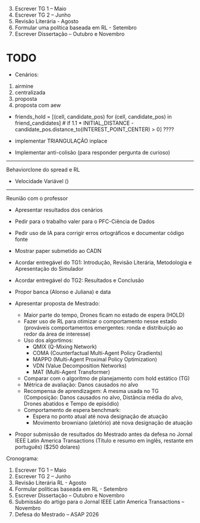 3)	Escrever TG 1 – Maio
4)	Escrever TG 2 – Junho
5)	Revisão Literária - Agosto
6)	Formular uma política baseada em RL - Setembro
7)	Escrever Dissertação – Outubro e Novembro


# TODO

- Cenários:
1) airmine
2) centralizada
3) proposta
4) proposta com aew


- friends_hold = [(cell, candidate_pos) for (cell, candidate_pos) in friend_candidates] # if 1.1 * INITIAL_DISTANCE - candidate_pos.distance_to(INTEREST_POINT_CENTER) > 0] ????

- implementar TRIANGULAÇÃO inplace
- Implementar anti-colisão (para responder pergunta de curioso)
-------------------------------------------------------------

Behaviorclone do spread e RL
- Velocidade Variável ()
-------------------------------------------------------------


Reunião com o professor

- Apresentar resultados dos cenários
- Pedir para o trabalho valer para o PFC-Ciência de Dados
- Pedir uso de IA para corrigir erros ortográficos e documentar código fonte
- Mostrar paper submetido ao CADN
- Acordar entregável do TG1: Introdução, Revisão Literária, Metodologia e Apresentação do Simulador
- Acordar entregável do TG2: Resultados e Conclusão
- Propor banca (Alonso e Juliana) e data 
- Apresentar proposta de Mestrado:
    - Maior parte do tempo, Drones ficam no estado de espera (HOLD)
    - Fazer uso de RL para otimizar o comportamento nesse estado (prováveis comportamentos emergentes: ronda e distribuição ao redor da área de interesse)
    - Uso dos algortimos:
        - QMIX (Q-Mixing Network)
        - COMA (Counterfactual Multi-Agent Policy Gradients)
        - MAPPO (Multi-Agent Proximal Policy Optimization)
        - VDN (Value Decomposition Networks)
        - MAT (Multi-Agent Transformer)
    - Comparar com o algoritmo de planejamento com hold estático (TG)
    - Métrica de avaliação: Danos causados no alvo
    - Recompensa de aprendizagem: A mesma usada no TG (Composição: Danos causados no alvo, Distância média do alvo, Drones abatidos e Tempo de episódio)
    - Comportamento de espera benchmark:
        - Espera no ponto atual até nova designação de atuação
        - Movimento browniano (aletório) até nova designação de atuação

- Propor submissão de resultados do Mestrado antes da defesa no Jornal IEEE Latin America Transactions (Título e resumo em inglês, restante em português) ($250 dolares)

Cronograma:
1)	Escrever TG 1 – Maio
2)	Escrever TG 2 – Junho
3)	Revisão Literária RL - Agosto
4)	Formular políticas baseada em RL - Setembro
5)	Escrever Dissertação – Outubro e Novembro
6)	Submissão do artigo para o Jornal IEEE Latin America Transactions – Novembro
7)	Defesa do Mestrado – ASAP 2026